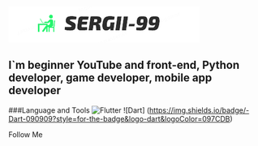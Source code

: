 [![Header](https://github.com/Sergeii-99/Sergeii-99/blob/main/assets/image-removebg-preview%20(1).png)](https://www.instagram.com/sergey_4243/)

## I`m beginner YouTube and front-end, Python developer, game developer, mobile app developer

###Language and Tools
![Flutter](https://img.shields.io/badge/-Flutter-090909?style=for-the-badge&logo=flutter&logoColor=47C5F8)
![Dart] (https://img.shields.io/badge/-Dart-090909?style=for-the-badge&logo-dart&logoColor=097CDB)






Follow Me
